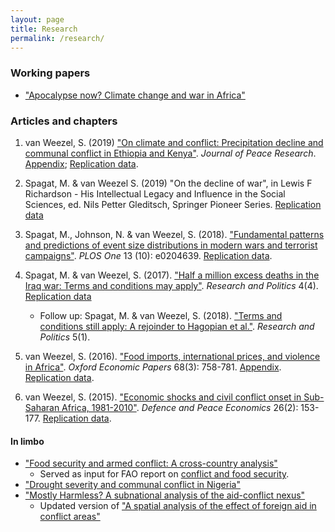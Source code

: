 ```yaml
---
layout: page
title: Research
permalink: /research/
---
```

### Working papers
*  ["Apocalypse now? Climate change and war in Africa"](http://www.ucd.ie/t4cms/WP18_16.pdf)

### Articles and chapters

1.  van Weezel, S. (2019) ["On climate and conflict: Precipitation decline and communal conflict in Ethiopia and Kenya"](https://journals.sagepub.com/doi/abs/10.1177/0022343319826409). *Journal of Peace Research*. [Appendix](http://commoneconomist.github.io/files/jpr.app.pdf); [Replication data](https://github.com/CommonEconomist/replication-data/tree/master/climate-conflict).

2.  Spagat, M. & van Weezel S. (2019) "On the decline of war", in Lewis F Richardson - His Intellectual Legacy and Influence in the Social Sciences, ed. Nils Petter Gleditsch, Springer Pioneer Series.  [Replication data](https://github.com/CommonEconomist/replication-data/tree/master/war-decline)

3.  Spagat, M., Johnson, N. & van Weezel, S. (2018). ["Fundamental patterns and predictions of event size distributions in modern wars and terrorist campaigns"](https://doi.org/10.1371/journal.pone.0204639). *PLOS One* 13 (10): e0204639. [Replication data](https://github.com/CommonEconomist/replication-data/tree/master/david-vs-goliath).

4.  Spagat, M. & van Weezel, S. (2017). ["Half a million excess deaths in the Iraq war: Terms and conditions may apply"](http://journals.sagepub.com/doi/full/10.1177/2053168017732642). *Research and Politics* 4(4). [Replication data](https://github.com/CommonEconomist/replication-data/tree/master/iraq-excess-mortality)
    *  Follow up: Spagat, M. & van Weezel, S. (2018). ["Terms and conditions still apply: A rejoinder to Hagopian et al."](http://journals.sagepub.com/doi/full/10.1177/2053168018757858). *Research and Politics* 5(1).  
    
5.  van Weezel, S. (2016). ["Food imports, international prices, and violence in Africa"](http://oep.oxfordjournals.org/content/68/3/758.abstract). *Oxford Economic Papers* 68(3): 758-781. [Appendix](http://commoneconomist.github.io/files/oep.68.3.758.app.pdf). [Replication data](https://github.com/CommonEconomist/replication-data/tree/master/food-prices-violence).

6.  van Weezel, S. (2015). ["Economic shocks and civil conflict onset in Sub-Saharan Africa, 1981-2010"](http://www.tandfonline.com/doi/abs/10.1080/10242694.2014.887489). *Defence and Peace Economics* 26(2): 153-177. [Replication data](https://github.com/CommonEconomist/replication-data/tree/master/econ-shocks-conflict).

#### In limbo
* ["Food security and armed conflict: A cross-country analysis"](http://www.fao.org/3/CA0971EN/ca0971en.pdf)
    * Served as input for FAO report on [conflict and food security](http://www.fao.org/3/a-i7821e.pdf).
* ["Drought severity and communal conflict in Nigeria"](https://econpapers.repec.org/paper/hicwpaper/240.htm)
* ["Mostly Harmless? A subnational analysis of the aid-conflict nexus"](https://www.ucd.ie/t4cms/WP17_28.pdf)
   * Updated version of ["A spatial analysis of the effect of foreign aid in conflict areas"](https://www.aiddata.org/publications/a-spatial-analysis-of-the-effect-of-foreign-aid-in-conflict-areas)
